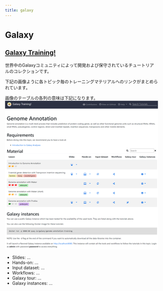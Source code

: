 ```yaml
---
title: galaxy
---
```


# Galaxy

## [Galaxy Training!](https://training.galaxyproject.org/training-material/)

世界中のGalaxyコミュニティによって開発および保守されているチュートリアルのコレクションです。

下記の画像ように各トピック毎のトレーニングマテリアルへのリンクがまとめられています。

画像のテーブルの各列の意味は下記になります。
![galaxytable](galaxy.png)

- Slides: ...
- Hands-on: ...
- Input dataset: ...
- Workflows: ...
- Galaxy tour: ...
- Galaxy instances: ...
